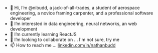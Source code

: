 - 👋 Hi, I’m @nibudd, a jack-of-all-trades, a student of aerospace engineering, a novice framing carpenter, and a professional software developer
- 👀 I’m interested in data engineering, neural networks, an web development
- 🌱 I’m currently learning ReactJS
- 💞️ I’m looking to collaborate on ... I'm not sure, try me
- 📫 How to reach me ... [linkedin.com/in/nathanbudd](https://www.linkedin.com/in/nathanbudd)

<!---
nibudd/nibudd is a ✨ special ✨ repository because its `README.md` (this file) appears on your GitHub profile.
You can click the Preview link to take a look at your changes.
--->
